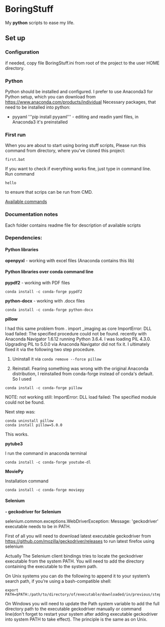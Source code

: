 # BoringStuff
My **python** scripts to ease my life. 

## Set up
### Configuration
if needed, copy file BoringStuff.ini from root of the project to the user HOME directory.

### Python 
Python should be installed and configured. I prefer to use Anaconda3 for Python setup, which you can download from https://www.anaconda.com/products/individual
Necessary packages, that need to be installed into python:
- pyyaml   '''pip install pyyaml''' - editing and readin yaml files, in Anaconda3 it's preinstalled

### First run
When you are about to start using boring stuff scripts, Please run this command from directory, where you've cloned this project:
```
first.bat
```
If you want to check if everything works fine, just type in command line.
Run command
```
hello
```
to ensure that scrips can be run from CMD. 
  
  
<a href="./scripts/README.md">Available commands</a>

### Documentation notes
Each folder contains readme file for description of available scripts

### Dependencies:
#### Python libraries

**openpyxl** - working with excel files (Anaconda contains this lib)

#### Python libraries over conda command line

**pypdf2** - working with PDF files
```
conda install -c conda-forge pypdf2 
```
**python-docx** - working with .docx files
```
conda install -c conda-forge python-docx 
```
**pillow**

I had this same problem from . import _imaging as core ImportError: DLL load failed: The specified procedure could not be found. recently with Anaconda Navigator 1.6.12 running Python 3.6.4. I was loading PIL 4.3.0. Upgrading PIL to 5.0.0 via Anaconda Navigator did not fix it. I ultimately fixed it via the following two step procedure. 

1. Uninstall it via 
```conda remove --force pillow ```

2. Reinstall. Fearing something was wrong with the original Anaconda distribution, I reinstalled from conda-forge instead of conda's default. So I used 
```
conda install -c conda-forge pillow
```
NOTE: not working still: ImportError: DLL load failed: The specified module could not be found.

Next step was:
```
conda uninstall pillow
conda install pillow=5.0.0
```
This works.


**pytube3**

I run the command in anaconda terminal
```
conda install -c conda-forge youtube-dl
```
**MoviePy**

Installation command
```
conda install -c conda-forge moviepy
```

#### Selenium

 **- geckodriver for Selenium**
 
selenium.common.exceptions.WebDriverException: Message: 'geckodriver' executable needs to be in PATH.

First of all you will need to download latest executable geckodriver from 
https://github.com/mozilla/geckodriver/releases
to run latest firefox using selenium

Actually The Selenium client bindings tries to locate the geckodriver executable from the system PATH. You will need to add the directory containing the executable to the system path.

On Unix systems you can do the following to append it to your system’s search path, if you’re using a bash-compatible shell:
```
export PATH=$PATH:/path/to/directory/of/executable/downloaded/in/previous/step
```
On Windows you will need to update the Path system variable to add the full directory path to the executable geckodriver manually or command line(don't forget to restart your system after adding executable geckodriver into system PATH to take effect). The principle is the same as on Unix.
